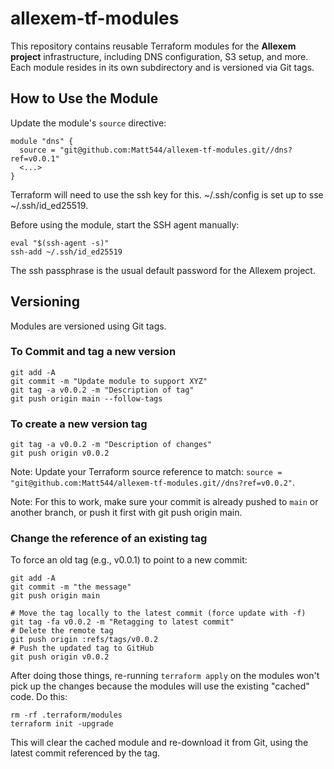 # allexem-tf-modules

This repository contains reusable Terraform modules for the **Allexem project** infrastructure, including DNS configuration, S3 setup, and more. Each module resides in its own subdirectory and is versioned via Git tags.

## How to Use the Module

Update the module's `source` directive:
```
module "dns" {
  source = "git@github.com:Matt544/allexem-tf-modules.git//dns?ref=v0.0.1"
  <...>
}
```
Terraform will need to use the ssh key for this. ~/.ssh/config is set up to sse ~/.ssh/id_ed25519.

Before using the module, start the SSH agent manually:
```shell
eval "$(ssh-agent -s)"
ssh-add ~/.ssh/id_ed25519
```
The ssh passphrase is the usual default password for the Allexem project.

## Versioning
Modules are versioned using Git tags. 

### To Commit and tag a new version
```shell
git add -A
git commit -m "Update module to support XYZ"
git tag -a v0.0.2 -m "Description of tag"
git push origin main --follow-tags
```

### To create a new version tag
```shell
git tag -a v0.0.2 -m "Description of changes"
git push origin v0.0.2
```
Note: Update your Terraform source reference to match: `source = "git@github.com:Matt544/allexem-tf-modules.git//dns?ref=v0.0.2"`.

Note: For this to work, make sure your commit is already pushed to `main` or another branch, or push it first with git push origin main.

### Change the reference of an existing tag
To force an old tag (e.g., v0.0.1) to point to a new commit:
```shell
git add -A
git commit -m "the message"
git push origin main

# Move the tag locally to the latest commit (force update with -f)
git tag -fa v0.0.2 -m "Retagging to latest commit"
# Delete the remote tag
git push origin :refs/tags/v0.0.2
# Push the updated tag to GitHub
git push origin v0.0.2
```

After doing those things, re-running `terraform apply` on the modules won't pick up the changes because the modules will use the existing "cached" code. Do this:
```shell
rm -rf .terraform/modules
terraform init -upgrade
```
This will clear the cached module and re-download it from Git, using the latest commit referenced by the tag.
